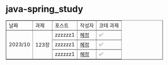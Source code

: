 # java-spring_study
<table border="1">
<tbody>
  <tr>
    <td>날짜</td>
    <td>과제</td>
    <td>포스트</td>
    <td>작성자</td>
    <td>코테 과제</td>
    
  </tr>
  <tr>
    <td rowspan="3" align="3">2023/10</td>
    <td rowspan="3" align="center">123장</td>
    <td>zzzzzz1</td>
    <td><a href="https://github.com/hyezg/javastudy/blob/861bf940663566cdf4d0d6e2201c781baab15bce/book/week02_%EC%8B%A0.md">혜정</a></td>
    <td>✅</td>
  </tr>
  <tr>
    <td>zzzzzz1</td>
     <td><a href="https://github.com/hyezg/javastudy/blob/861bf940663566cdf4d0d6e2201c781baab15bce/book/week02_%EC%8B%A0.md">혜정</a></td>
    <td>✅</td>
  </tr>
   <tr>
     <td>zzzzzz1</td>
     <td><a href="https://github.com/hyezg/javastudy/blob/861bf940663566cdf4d0d6e2201c781baab15bce/book/week02_%EC%8B%A0.md">혜정</a></td>
    <td>✅</td>
  </tr>
</tbody>
